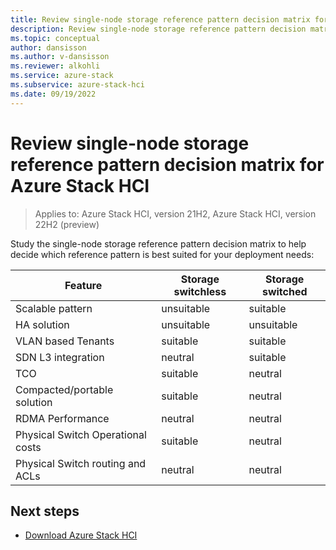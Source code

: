 ```yaml
---
title: Review single-node storage reference pattern decision matrix for Azure Stack HCI
description: Review single-node storage reference pattern decision matrix for Azure Stack HCI
ms.topic: conceptual
author: dansisson
ms.author: v-dansisson
ms.reviewer: alkohli
ms.service: azure-stack
ms.subservice: azure-stack-hci
ms.date: 09/19/2022
---
```


# Review single-node storage reference pattern decision matrix for Azure Stack HCI

> Applies to: Azure Stack HCI, version 21H2, Azure Stack HCI, version 22H2 (preview)

Study the single-node storage reference pattern decision matrix to help decide which reference pattern is best suited for your deployment needs:


|Feature|Storage switchless|Storage switched|
|--|--|--|
|Scalable pattern|unsuitable|suitable|
|HA solution|unsuitable|unsuitable|
|VLAN based Tenants|suitable|suitable|
|SDN L3 integration|neutral|suitable|
|TCO|suitable|neutral|
|Compacted/portable solution|suitable|neutral|
|RDMA Performance|neutral|neutral|
|Physical Switch Operational costs|suitable|neutral|
|Physical Switch routing and ACLs|neutral|neutral|

## Next steps

- [Download Azure Stack HCI](https://azure.microsoft.com/products/azure-stack/hci/hci-download/)